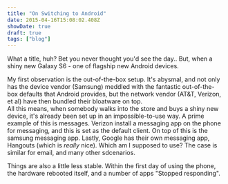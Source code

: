 ```yaml
---
title: "On Switching to Android"
date: 2015-04-16T15:08:02.408Z
showDate: true
draft: true
tags: ["blog"]
---
```


What a title, huh? Bet you never thought you'd see the day.. But, when a shiny new Galaxy S6 - one of flagship new Android devices. 

My first observation is the out-of-the-box setup. It's abysmal, and not only has the device vendor (Samsung) meddled with the fantastic out-of-the-box defaults that Android provides, but the network vendor (AT&T, Verizon, et al) have then bundled their bloatware on top.  
All this means, when somebody walks into the store and buys a shiny new device, it's already been set up in an impossible-to-use way. A prime example of this is messages. 
Verizon install a messaging app on the phone for messaging, and this is set as the default client. 
On top of this is the samsung messaging app. 
Lastly, Google has their own messaging app, Hangouts (which is _really_ nice). Which am I supposed to use? 
The case is similar for email, and many other sdcenarios. 

Things are also a little less stable. Within the first day of using the phone, the hardware rebooted itself, and a number of apps "Stopped responding". 
